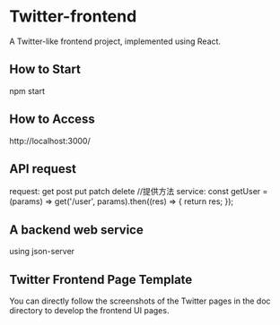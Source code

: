 # Twitter-frontend
A Twitter-like frontend project, implemented using React.

## How to Start
npm start

## How to Access
http://localhost:3000/

## API request
request: get post put patch delete //提供方法
service: const getUser = (params) => get('/user', params).then((res) => {
  return res;
});

## A backend web service 
using json-server

## Twitter Frontend Page Template
You can directly follow the screenshots of the Twitter pages in the doc directory to develop the frontend UI pages.